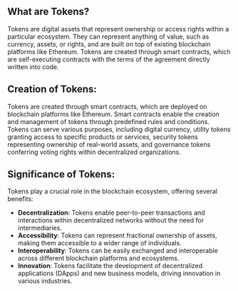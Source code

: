## What are Tokens?

Tokens are digital assets that represent ownership or access rights within a particular ecosystem. They can represent anything of value, such as currency, assets, or rights, and are built on top of existing blockchain platforms like Ethereum. Tokens are created through smart contracts, which are self-executing contracts with the terms of the agreement directly written into code.

## Creation of Tokens:

Tokens are created through smart contracts, which are deployed on blockchain platforms like Ethereum. Smart contracts enable the creation and management of tokens through predefined rules and conditions. Tokens can serve various purposes, including digital currency, utility tokens granting access to specific products or services, security tokens representing ownership of real-world assets, and governance tokens conferring voting rights within decentralized organizations.

## Significance of Tokens:

Tokens play a crucial role in the blockchain ecosystem, offering several benefits:

- **Decentralization**: Tokens enable peer-to-peer transactions and interactions within decentralized networks without the need for intermediaries.
- **Accessibility**: Tokens can represent fractional ownership of assets, making them accessible to a wider range of individuals.
- **Interoperability**: Tokens can be easily exchanged and interoperable across different blockchain platforms and ecosystems.
- **Innovation**: Tokens facilitate the development of decentralized applications (DApps) and new business models, driving innovation in various industries.

